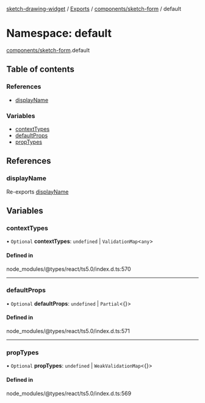 [sketch-drawing-widget](../README.md) / [Exports](../modules.md) / [components/sketch-form](components_sketch_form.md) / default

# Namespace: default

[components/sketch-form](components_sketch_form.md).default

## Table of contents

### References

-   [displayName](components_sketch_form.default.md#displayname)

### Variables

-   [contextTypes](components_sketch_form.default.md#contexttypes)
-   [defaultProps](components_sketch_form.default.md#defaultprops)
-   [propTypes](components_sketch_form.default.md#proptypes)

## References

### displayName

Re-exports [displayName](components_sketch_form_components_message.default.md#displayname)

## Variables

### contextTypes

• `Optional` **contextTypes**: `undefined` \| `ValidationMap`\<`any`\>

#### Defined in

node_modules/@types/react/ts5.0/index.d.ts:570

---

### defaultProps

• `Optional` **defaultProps**: `undefined` \| `Partial`\<{}\>

#### Defined in

node_modules/@types/react/ts5.0/index.d.ts:571

---

### propTypes

• `Optional` **propTypes**: `undefined` \| `WeakValidationMap`\<{}\>

#### Defined in

node_modules/@types/react/ts5.0/index.d.ts:569
